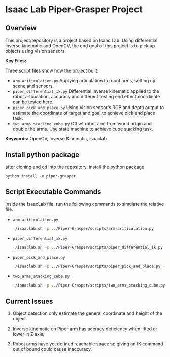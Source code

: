 # Isaac Lab Piper-Grasper Project

## Overview

This project/repository is a project based on Isaac Lab. Using differential inverse kinematic and OpenCV, the end goal of this project is to pick up objects using vision sensors.

**Key Files:**

Three script files show how the project built:

- `arm-ariticulation.py` Applying articulation to robot arms, setting up scene and sensors.
- `piper_differential_ik.py` Differential inverse kinematic applied to the robot articulation, accuracy and different testing end effect coordinate can be tested here.
- `piper_pick_and_place.py` Using vision sensor's RGB and depth output to estimate the coordinate of target and goal to achieve pick and place task.
- `two_arms_stacking_cube.py` Offset robot arm from world origin and double the arms. Use state machine to achieve cube stacking task.

**Keywords:** OpenCV, Inverse Kinematic, isaaclab

## Install python package

after cloning and cd into the repository, install the python package

    python install -e piper-grasper

## Script Executable Commands

Inside the IsaacLab file, run the following commands to simulate the relative file.

- `arm-ariticulation.py`
    ```bash
    ./isaaclab.sh -p ../Piper-Grasper/scripts/arm-ariticulation.py

- `piper_differential_ik.py`
     ```bash
    ./isaaclab.sh -p ../Piper-Grasper/scripts/piper_differential_ik.py --enable_cameras

- `piper_pick_and_place.py`
    ```bash
    ./isaaclab.sh -p ../Piper-Grasper/scripts/piper_pick_and_place.py --enable_cameras

- `two_arms_stacking_cube.py`
    ```bash
    ./isaaclab.sh -p ../Piper-Grasper/scripts/two_arms_stacking_cube.py --enable_cameras

## Current Issues

1. Object detection only estimate the general coordinate and height of the object.

2. Inverse kinematic on Piper arm has accracy deficiency when lifted or lower in Z axis.

3. Robot arms have yet defined reachable space so giving an IK command out of bound could cause inaccuracy.